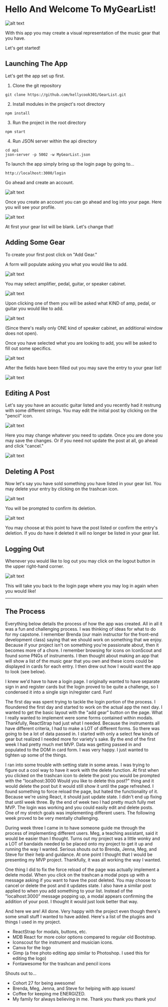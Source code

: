 
# Hello And Welcome To MyGearList!

![alt text](https://github.com/kellycook301/GearList/blob/master/readmeImages/MGLLogo.png)

With this app you may create a visual representation of the music gear that you have.

Let's get started!

## Launching The App

Let's get the app set up first.

1. Clone the git repository
```
git clone https://github.com/kellycook301/GearList.git
```

2. Install modules in the project's root directory 
```
npm install
```

3. Run the project in the root directory
```
npm start
```

4. Run JSON server within the api directory
```
cd api 
json-server -p 5002 -w MyGearList.json
```

To launch the app simply bring up the login page by going to...
```
http://localhost:3000/login
```
Go ahead and create an account. 

![alt text](https://github.com/kellycook301/GearList/blob/master/readmeImages/BestNewRegister.png)

Once you create an account you can go ahead and log into your page.
Here you will see your profile. 

![alt text](https://github.com/kellycook301/GearList/blob/master/readmeImages/NewMainPage.png)

At first your gear list will be blank. Let's change that!

## Adding Some Gear
To create your first post click on "Add Gear." 

A form will populate asking you what you would like to add. 

![alt text](https://github.com/kellycook301/GearList/blob/master/readmeImages/NewAdd_Gear.png)

You may select amplifier, pedal, guitar, or speaker cabinet. 

![alt text](https://github.com/kellycook301/GearList/blob/master/readmeImages/NewWhat_Would_You1.png)

Upon clicking one of them you will be asked what KIND of amp, pedal, or guitar you would like to add.

![alt text](https://github.com/kellycook301/GearList/blob/master/readmeImages/NewWhat_Would_You2.png)

(Since there's really only ONE kind of speaker cabinet, an additional window does not open). 

Once you have selected what you are looking to add, you will be asked to fill out some specifics. 

![alt text](https://github.com/kellycook301/GearList/blob/master/readmeImages/NewestFeatures.png)

After the fields have been filled out you may save the entry to your gear list!

![alt text](https://github.com/kellycook301/GearList/blob/master/readmeImages/TheNewestPost.png)

## Editing A Post
Let's say you have an acoustic guitar listed and you recently had it restrung with some different strings. You may edit the initial post by clicking on the "pencil" icon.

![alt text](https://github.com/kellycook301/GearList/blob/master/readmeImages/NewClick_To_Edit.png)

Here you may change whatever you need to update. Once you are done you may save the changes. Or if you need not update the post at all, go ahead and click "cancel."

![alt text](https://github.com/kellycook301/GearList/blob/master/readmeImages/NewEdited_Post.png)

## Deleting A Post
Now let's say you have sold something you have listed in your gear list. You may delete your entry by clicking on the trashcan icon. 

![alt text](https://github.com/kellycook301/GearList/blob/master/readmeImages/NewClick_To_Delete.png)

You will be prompted to confirm its deletion. 

![alt text](https://github.com/kellycook301/GearList/blob/master/readmeImages/NewestRUSure.png)

You may choose at this point to have the post listed or confirm the entry's deletion. If you do have it deleted it will no longer be listed in your gear list.

## Logging Out
Whenever you would like to log out you may click on the logout button in the upper right-hand corner. 

![alt text](https://github.com/kellycook301/GearList/blob/master/readmeImages/NewLogout.png)

This will take you back to the login page where you may log in again when you would like!

------

## The Process
Everything below details the process of how the app was created. All in all it was a fun and challenging process. I was thinking of ideas for what to do for my capstone. I remember Brenda (our main instructor for the front-end development class) saying that we should work on something that we enjoy. Because if your project isn't on something you're passionate about, then it becomes more of a chore. I remember browsing for icons on IconScout and found some PNGs of instruments. I then thought about making an app that will show a list of the music gear that you own and these icons could be displayed in cards for each entry. I then drew out how I would want the app to look (see below).


I knew we'd have to have a login page. I originally wanted to have separate sign in and register cards but the login proved to be quite a challenge, so I condensed it into a single sign in/register card. Fun!

The first day was spent trying to tackle the login portion of the process. I floundered the first day and started to work on the actual app the next day. I wanted to get the basic layout with the "add gear" button on the page. What I really wanted to implement were some forms contained within modals. Thankfully, ReactStrap had just what I needed. Because the instruments all have different criteria, I had to make a LOT of different forms. So there was going to be a lot of data passed in. I started with only a select few kinds of gear but realized I needed more for variety's sake. By the end of the first week I had pretty much met MVP. Data was getting passed in and populated to the DOM in card form. I was very happy. I just wanted to tighten up some of the things.

I ran into some trouble with setting state in some areas. I was trying to figure out a cool way to have it work with the delete function. At first when you clicked on the trashcan icon to delete the post you would be prompted with the "localhost:3000 Would you like to delete this post?" thing and it would delete the post but it would still show it until the page refreshed. I found something to force reload the page, but hated the functionality of it. Because we're using React, it should just update state. I didn't end up fixing that until week three. By the end of week two I had pretty much fully met MVP. The login was working and you could easily edit and delete posts. One of my stretch goals was implementing different users. The following week proved to be very mentally challenging.

During week three I came in to have someone guide me through the process of implementing different users. Meg, a teaching assistant, said it would be easier than I thought. Turns out my project was a little wonky and a LOT of bandaids needed to be placed onto my project to get it up and running the way I wanted. Serious shouts out to Brenda, Jenna, Meg, and Steve for their help and guidance. At one point I thought that I would be presenting my MVP project. Thankfully, it was all working the way I wanted.

One thing I did to fix the force reload of the page was actually implement a delete modal. When you click on the trashcan a modal pops up with a message asking if you want to have the post deleted. You may choose to cancel or delete the post and it updates state. I also have a similar post applied to when you add something to your list. Instead of the "localhost:3000" message popping up, a modal appears confirming the addition of your post. I thought it would just look better that way.

And here we are! All done. Very happy with the project even though there's some small stuff I wanted to have added. Here's a list of the plugins and things I used in my project.

* ReactStrap for modals, buttons, etc.
* MDB React for more color options compared to regular old Bootstrap.
* Iconscout for the instrument and musician icons.
* Canva for the logo
* Gimp (a free photo editing app similar to Photoshop. I used this for editing the logo)
* Fontawesome for the trashcan and pencil icons

Shouts out to...
* Cohort 27 for being awesome!
* Brenda, Meg, Jenna, and Steve for helping with app issues!
* Coffee for keeping me ENERGIZED.
* My family for always believing in me. Thank you thank you thank you!
